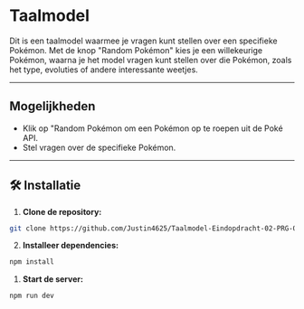 # Taalmodel

Dit is een taalmodel waarmee je vragen kunt stellen over een specifieke Pokémon. Met de knop "Random Pokémon" kies je een willekeurige Pokémon, waarna je het model vragen kunt stellen over die Pokémon, zoals het type, evoluties of andere interessante weetjes.

---

## Mogelijkheden

- Klik op "Random Pokémon om een Pokémon op te roepen uit de Poké API.
- Stel vragen over de specifieke Pokémon.

---

## 🛠️ Installatie

1. **Clone de repository:**

```bash
git clone https://github.com/Justin4625/Taalmodel-Eindopdracht-02-PRG-08.git
```

2. **Installeer dependencies:**

```bash
npm install
```

1. **Start de server:**

```bash
npm run dev
```
